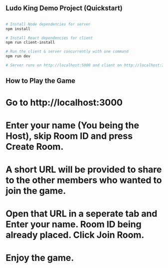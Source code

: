 

## Ludo King Demo Project (Quickstart)

``` bash

# Install Node dependencies for server
npm install

# Install React dependencies for client
npm run client-install

# Run the client & server concurrently with one command
npm run dev

# Server runs on http://localhost:5000 and client on http://localhost:3000

```

## How to Play the Game

# Go to http://localhost:3000
# Enter your name (You being the Host), skip Room ID and press Create Room.
# A short URL will be provided to share to the other members who wanted to join the game.
# Open that URL in a seperate tab and Enter your name. Room ID being already placed. Click Join Room.
# Enjoy the game.


